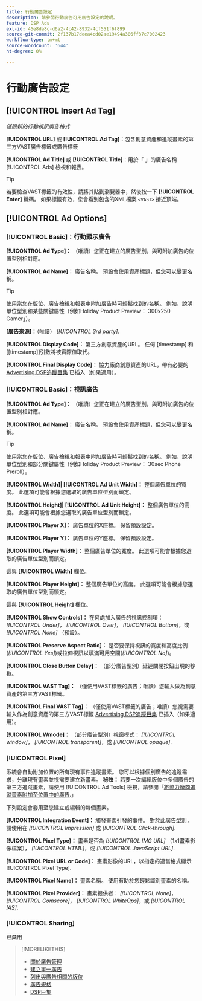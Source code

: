 ```yaml
---
title: 行動廣告設定
description: 請參閱行動廣告可用廣告設定的說明。
feature: DSP Ads
exl-id: 45e8da8c-d6a2-4c42-8932-4cf551f6f899
source-git-commit: 2f137b17deea4cd02ae19494a306ff37c7002423
workflow-type: tm+mt
source-wordcount: '644'
ht-degree: 0%

---
```


# 行動廣告設定

## [!UICONTROL Insert Ad Tag]

*僅限新的行動視訊廣告格式*

**[!UICONTROL URL]** 或 **[!UICONTROL Ad Tag]**：包含創意資產和追蹤畫素的第三方VAST廣告標籤或廣告標籤

**[!UICONTROL Ad Title]** 或 **[!UICONTROL Title]**：用於「 」的廣告名稱 [!UICONTROL Ads] 檢視和報表。

>[!TIP]
>
> 若要檢查VAST標籤的有效性，請將其貼到瀏覽器中，然後按一下 **[!UICONTROL Enter]** 機碼。 如果標籤有效，您會看到包含的XML檔案 `<VAST>` 接近頂端。

## [!UICONTROL Ad Options]

### [!UICONTROL Basic]：行動顯示廣告

**[!UICONTROL Ad Type]：** （唯讀）您正在建立的廣告型別，與可附加廣告的位置型別相對應。

**[!UICONTROL Ad Name]：** 廣告名稱。 預設會使用資產標題，但您可以變更名稱。

>[!TIP]
>
> 使用當您在版位、廣告檢視和報表中附加廣告時可輕鬆找到的名稱。 例如，說明單位型別和某些關鍵屬性（例如Holiday Product Preview： 300x250 Gamer」）。

**\[廣告來源\]**：（唯讀） *[!UICONTROL 3rd party]*.

**[!UICONTROL Display Code]：** 第三方創意資產的URL。 任何 [timestamp] 和[[timestamp]]引數將被實際值取代。

**[!UICONTROL Final Display Code]：** 協力廠商創意資產的URL，帶有必要的 [Advertising DSP追蹤巨集](/help/dsp/campaign-management/macros.md) 已插入（如果適用）。

### [!UICONTROL Basic]：視訊廣告

**[!UICONTROL Ad Type]：** （唯讀）您正在建立的廣告型別，與可附加廣告的位置型別相對應。

**[!UICONTROL Ad Name]：** 廣告名稱。 預設會使用資產標題，但您可以變更名稱。

>[!TIP]
>
> 使用當您在版位、廣告檢視和報表中附加廣告時可輕鬆找到的名稱。 例如，說明單位型別和部分關鍵屬性（例如Holiday Product Preview： 30sec Phone Preroll）。

**[!UICONTROL Width]| [!UICONTROL Ad Unit Width]：** 整個廣告單位的寬度。 此選項可能會根據您選取的廣告單位型別而鎖定。

**[!UICONTROL Height]| [!UICONTROL Ad Unit Height]：** 整個廣告單位的高度。 此選項可能會根據您選取的廣告單位型別而鎖定。

**[!UICONTROL Player X]：** 廣告單位的X座標。 保留預設設定。

**[!UICONTROL Player Y]：** 廣告單位的Y座標。 保留預設設定。

**[!UICONTROL Player Width]：** 整個廣告單位的寬度。 此選項可能會根據您選取的廣告單位型別而鎖定。

這與 **[!UICONTROL Width]** 欄位。

**[!UICONTROL Player Height]：** 整個廣告單位的高度。 此選項可能會根據您選取的廣告單位型別而鎖定。

這與 **[!UICONTROL Height]** 欄位。

**[!UICONTROL Show Controls]：** 在何處加入廣告的視訊控制項： *[!UICONTROL Under]*， *[!UICONTROL Over]*， *[!UICONTROL Bottom]*，或 *[!UICONTROL None]* （預設）。

**[!UICONTROL Preserve Aspect Ratio]：** 是否要保持視訊的寬度和高度比例(*[!UICONTROL Yes]*)或拉伸視訊以填滿可用空間(*[!UICONTROL No]*)。

**[!UICONTROL Close Button Delay]：** （部分廣告型別）延遲關閉按鈕出現的秒數。

**[!UICONTROL VAST Tag]：** （僅使用VAST標籤的廣告；唯讀）您輸入做為創意資產的第三方VAST標籤。

**[!UICONTROL Final VAST Tag]：** （僅使用VAST標籤的廣告；唯讀）您視需要輸入作為創意資產的第三方VAST標籤 [Advertising DSP追蹤巨集](/help/dsp/campaign-management/macros.md) 已插入（如果適用）。

**[!UICONTROL Wmode]：** （部分廣告型別）視窗模式： *[!UICONTROL window]*， *[!UICONTROL transparent]*，或 *[!UICONTROL opaque]*.

### [!UICONTROL Pixel]

系統會自動附加位置的所有現有事件追蹤畫素。 您可以根據個別廣告的追蹤需求，分離現有畫素並視需要建立新畫素。 **秘訣：** 若要一次編輯版位中多個廣告的第三方追蹤畫素，請使用 [!UICONTROL Ad Tools] 檢視，請參閱「[將協力廠商追蹤畫素附加至位置中的廣告](/help/dsp/campaign-management/ads/ad-attach-to-placement.md#attach-pixels-ads).」

下列設定會套用至您建立或編輯的每個畫素。

**[!UICONTROL Integration Event]：** 觸發畫素引發的事件。 對於此廣告型別，請使用在 *[!UICONTROL Impression]* 或 *[!UICONTROL Click-through]*.

**[!UICONTROL Pixel Type]：** 畫素是否為 *[!UICONTROL IMG URL]* （1x1畫素影像檔案）， *[!UICONTROL HTML]*，或 *[!UICONTROL JavaScript URL]*.

**[!UICONTROL Pixel URL or Code]：** 畫素影像的URL，以指定的適當格式顯示 [!UICONTROL Pixel Type].

**[!UICONTROL Pixel Name]：** 畫素名稱。 使用有助於您輕鬆識別畫素的名稱。

**[!UICONTROL Pixel Provider]：** 畫素提供者： *[!UICONTROL None]*， *[!UICONTROL Comscore]*， *[!UICONTROL WhiteOps]*，或 *[!UICONTROL IAS]*.

### [!UICONTROL Sharing]

已棄用

>[!MORELIKETHIS]
>
>* [關於廣告管理](ad-about.md)
>* [建立單一廣告](ad-create.md)
>* [列出與廣告相關的版位](/help/dsp/campaign-management/ads/ad-list-placements.md)
>* [廣告規格](ad-specs.md)
>* [DSP巨集](/help/dsp/campaign-management/macros.md)
